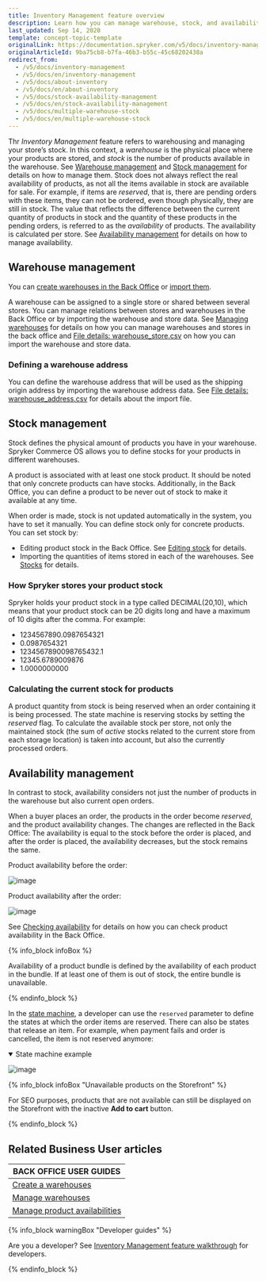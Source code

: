 ```yaml
---
title: Inventory Management feature overview
description: Learn how you can manage warehouse, stock, and availability with the Inventory Management feature
last_updated: Sep 14, 2020
template: concept-topic-template
originalLink: https://documentation.spryker.com/v5/docs/inventory-management
originalArticleId: 9ba75cb8-b7fa-46b3-b55c-45c68202438a
redirect_from:
  - /v5/docs/inventory-management
  - /v5/docs/en/inventory-management
  - /v5/docs/about-inventory
  - /v5/docs/en/about-inventory
  - /v5/docs/stock-availability-management
  - /v5/docs/en/stock-availability-management
  - /v5/docs/multiple-warehouse-stock
  - /v5/docs/en/multiple-warehouse-stock
---
```


Thr *Inventory Management* feature refers to warehousing and managing your store’s stock. In this context, a *warehouse* is the physical place where your products are stored, and *stock* is the number of products available in the warehouse. See [Warehouse management](#warehouse-management) and [Stock management](#stock-management) for details on how to manage them.
Stock does not always reflect the real availability of products, as not all the items available in stock are available for sale. For example, if items are *reserved*, that is, there are pending orders with these items, they can not be ordered, even though physically, they are still in stock. The value that reflects the difference between the current quantity of products in stock and the quantity of these products in the pending orders, is referred to as the *availability* of products. The availability is calculated per store. See [Availability management](#availability-management) for details on how to manage availability.

## Warehouse management

You can [create warehouses in the Back Office](/docs/scos/user/user-guides/{{page.version}}/back-office-user-guide/administration/warehouses/creating-warehouses.html) or [import them](/docs/scos/dev/data-import/{{page.version}}/data-import-categories/commerce-setup/file-details-warehouse.csv.html).

A warehouse can be assigned to a single store or shared between several stores. You can manage relations between stores and warehouses in the Back Office or by importing the warehouse and store data. See [Managing warehouses](/docs/pbc/all/warehouse-management-system/{{page.version}}/base-shop/manage-in-the-back-office/edit-warehouses.html) for details on how you can manage warehouses and stores in the back office and [File details: warehouse_store.csv](/docs/scos/dev/data-import/{{page.version}}/data-import-categories/commerce-setup/file-details-warehouse-store.csv.html) on how you can import the warehouse and store data.

### Defining a warehouse address
You can define the warehouse address that will be used as the shipping origin address by importing the warehouse address data. See [File details: warehouse_address.csv](/docs/scos/dev/data-import/{{page.version}}/data-import-categories/commerce-setup/file-details-warehouse-address.csv.html) for details about the import file.

## Stock management

Stock defines the physical amount of products you have in your warehouse. Spryker Commerce OS allows you to define stocks for your products in different warehouses.

A product is associated with at least one stock product. It should be noted that only concrete products can have stocks. Additionally, in the Back Office, you can define a product to be never out of stock to make it available at any time.

When order is made, stock is not updated automatically in the system, you have to set it manually. You can define stock only for concrete products. You can set stock by:

* Editing product stock in the Back Office. See [Editing stock](/docs/scos/user/back-office-user-guides/{{page.version}}/catalog/availability/managing-products-availability.html#editing-stock) for details.
* Importing the quantities of items stored in each of the warehouses. See [Stocks](/docs/scos/dev/data-import/{{page.version}}/data-import-categories/catalog-setup/stocks/stocks.html) for details.

### How Spryker stores your product stock
Spryker holds your product stock in a type called DECIMAL(20,10), which means that your product stock can be 20 digits long and have a maximum of 10 digits after the comma. For example:

* 1234567890.0987654321
* 0.0987654321
* 1234567890098765432.1
* 12345.6789009876
* 1.0000000000

### Calculating the current stock for products
A product quantity from stock is being reserved when an order containing it is being processed. The state machine is reserving stocks by setting the *reserved* flag. To calculate the available stock per store, not only the maintained stock (the sum of *active* stocks related to the current store from each storage location) is taken into account, but also the currently processed orders.


## Availability management

In contrast to stock, availability considers not just the number of products in the warehouse but also current open orders.

When a buyer places an order, the products in the order become *reserved*, and the product availability changes. The changes are reflected in the Back Office: The availability is equal to the stock before the order is placed, and after the order is placed, the availability decreases, but the stock remains the same.

Product availability before the order:

![image](https://spryker.s3.eu-central-1.amazonaws.com/docs/Features/Inventory+Management/before-order-placement.png)

Product availability after the order:

![image](https://spryker.s3.eu-central-1.amazonaws.com/docs/Features/Inventory+Management/after-order-placement.png)

See [Checking availability](/docs/scos/user/back-office-user-guides/{{page.version}}/catalog/availability/managing-products-availability.html#checking-availability) for details on how you can check product availability in the Back Office.

{% info_block infoBox %}

Availability of a product bundle is defined by the availability of each product in the bundle. If at least one of them is out of stock, the entire bundle is unavailable.

{% endinfo_block %}

In the [state machine](/docs/scos/dev/back-end-development/data-manipulation/datapayload-conversion/state-machine/order-process-modelling-via-state-machines.html), a developer can use the `reserved` parameter to define the states at which the order items are reserved. There can also be states that release an item. For example, when payment fails and order is cancelled, the item is not reserved anymore:

<details open>
<summary markdown='span'>State machine example</summary>

![image](https://spryker.s3.eu-central-1.amazonaws.com/docs/Features/Inventory+Management/state-machine.png)

</details>

{% info_block infoBox "Unavailable products on the Storefront" %}

For SEO purposes, products that are not available can still be displayed on the Storefront with the inactive **Add to cart** button.

{% endinfo_block %}

## Related Business User articles

|BACK OFFICE USER GUIDES|
|---|
| [Create a warehouses](/docs/scos/user/user-guides/{{page.version}}/back-office-user-guide/administration/warehouses/creating-warehouses.html)  |
| [Manage warehouses](/docs/pbc/all/warehouse-management-system/{{page.version}}/base-shop/manage-in-the-back-office/edit-warehouses.html) |
| [Manage product availabilities](/docs/scos/user/back-office-user-guides/{{page.version}}/catalog/availability/managing-products-availability.html)  |

{% info_block warningBox "Developer guides" %}

Are you a developer? See [Inventory Management feature walkthrough](/docs/scos/dev/feature-walkthroughs/{{page.version}}/nventory-management-feature-walkthrough/inventory-management-feature-walkthrough.html) for developers.

{% endinfo_block %}

